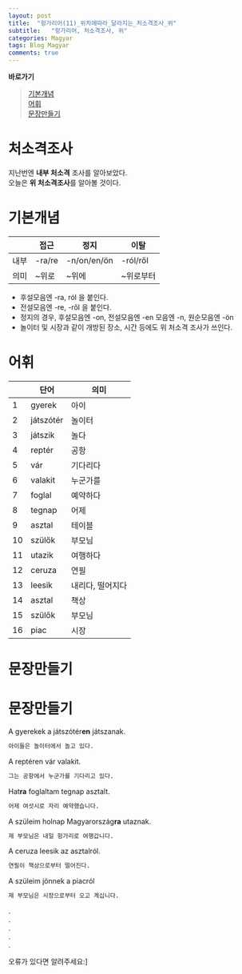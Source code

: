 ```yaml
---
layout: post
title:  "헝가리어(11)_위치에따라_달라지는_처소격조사_위"
subtitle:   "헝가리어, 처소격조사, 위"
categories: Magyar
tags: Blog Magyar   
comments: true
---
```


**바로가기**                     
>[기본개념](#기본개념)         
>[어휘](#어휘)     
>[문장만들기](#문장만들기)      


# 처소격조사

지난번엔 **내부 처소격** 조사를 알아보았다.       
오늘은 **위 처소격조사**를 알아볼 것이다.         


# 기본개념

||**접근**|**정지**|**이탈**|              
| ------ | ------ | ------ | ------ |          
|내부|-ra/re|-n/on/en/ön|-ról/ről|      
|의미|~위로|~위에|~위로부터|     
      
        
         
- 후설모음엔 -ra, ról 을 붙인다.         
- 전설모음엔 -re, -ről 을 붙인다.       
- 정지의 경우, 후설모음엔 -on, 전설모음엔 -en 모음엔 -n, 원순모음엔 -ön 
- 놀이터 및 시장과 같이 개방된 장소, 시간 등에도 위 처소격 조사가 쓰인다.

# 어휘


|  | **단어** | **의미** |         
| ------ | ------ | ------ |     
|1|gyerek|아이|       
|2|játszótér|놀이터|          
|3|játszik|놀다|          
|4|reptér|공항|        
|5|vár|기다리다|        
|6|valakit|누군가를|        
|7|foglal|예약하다|          
|8|tegnap |어제|        
|9|asztal|테이블|        
|10|szülők|부모님|        
|11|utazik|여행하다|        
|12|ceruza|연필|         
|13|leesik|내리다, 떨어지다|    
|14|asztal|책상|       
|15|szülők|부모님|       
|16|piac|시장|     


# 문장만들기


# 문장만들기


A gyerekek a játszótér**en** játszanak.     
~~~sh
아이들은 놀이터에서 놀고 있다.     
~~~


A reptéren vár valakit.     
~~~sh
그는 공항에서 누군가를 기다리고 있다.     
~~~


Hat**ra** foglaltam tegnap asztalt.     
~~~sh
어제 여섯시로 자리 예약했습니다.     
~~~


A szüleim holnap Magyarország**ra** utaznak.     
~~~sh
제 부모님은 내일 헝가리로 여행갑니다.     
~~~

A ceruza leesik az asztalról.     
~~~sh
연필이 책상으로부터 떨어진다.     
~~~

A szüleim jönnek a piacról     
~~~sh
제 부모님은 시장으로부터 오고 계십니다.     
~~~      
         
         
.         
.         
.         
.         
.         

오류가 있다면 알려주세요:]
